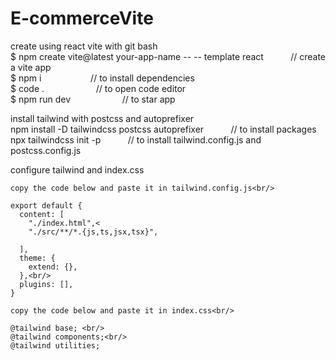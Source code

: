 # E-commerceVite

create using react vite with git bash<br/>
$ npm create vite@latest your-app-name -- -- template react &nbsp;&nbsp;&nbsp;&nbsp;&nbsp;&nbsp;&nbsp;&nbsp;&nbsp;&nbsp;// create a vite app<br/>
$ npm i &nbsp;&nbsp;&nbsp;&nbsp;&nbsp;&nbsp;&nbsp;&nbsp;&nbsp;&nbsp;&nbsp;&nbsp;&nbsp;&nbsp;&nbsp;&nbsp;&nbsp;&nbsp;&nbsp;// to install dependencies<br/>
$ code . &nbsp;&nbsp;&nbsp;&nbsp;&nbsp;&nbsp;&nbsp;&nbsp;&nbsp;&nbsp;&nbsp;&nbsp;&nbsp;&nbsp;&nbsp;&nbsp;&nbsp;&nbsp;&nbsp;&nbsp;// to open code editor<br/>
$ npm run dev &nbsp;&nbsp;&nbsp;&nbsp;&nbsp;&nbsp;&nbsp;&nbsp;&nbsp;&nbsp;&nbsp;&nbsp;&nbsp;&nbsp;&nbsp;&nbsp;&nbsp;&nbsp;&nbsp;&nbsp;// to star app<br/>

install tailwind with postcss and autoprefixer <br/>
npm install -D tailwindcss postcss autoprefixer &nbsp;&nbsp;&nbsp;&nbsp;&nbsp;&nbsp;&nbsp;&nbsp;&nbsp;&nbsp;// to install packages<br/>
npx tailwindcss init -p &nbsp;&nbsp;&nbsp;&nbsp;&nbsp;&nbsp;&nbsp;&nbsp;&nbsp;&nbsp;// to install tailwind.config.js and postcss.config.js<br/>

configure tailwind and index.css<br/>

```copy the code below and paste it in tailwind.config.js<br/>```
```/** @type {import('tailwindcss').Config} */<br/>
export default {
  content: [
    "./index.html",<
    "./src/**/*.{js,ts,jsx,tsx}",
    
  ],
  theme: {
    extend: {},
  },<br/>
  plugins: [],
}
```

```copy the code below and paste it in index.css<br/>```
```
@tailwind base; <br/>
@tailwind components;<br/>
@tailwind utilities;
```


